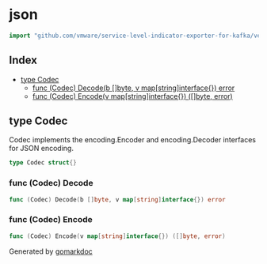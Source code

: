 <!-- Code generated by gomarkdoc. DO NOT EDIT -->

# json

```go
import "github.com/vmware/service-level-indicator-exporter-for-kafka/vendor/github.com/spf13/viper/internal/encoding/json"
```

## Index

- [type Codec](<#type-codec>)
  - [func (Codec) Decode(b []byte, v map[string]interface{}) error](<#func-codec-decode>)
  - [func (Codec) Encode(v map[string]interface{}) ([]byte, error)](<#func-codec-encode>)


## type Codec

Codec implements the encoding.Encoder and encoding.Decoder interfaces for JSON encoding.

```go
type Codec struct{}
```

### func \(Codec\) Decode

```go
func (Codec) Decode(b []byte, v map[string]interface{}) error
```

### func \(Codec\) Encode

```go
func (Codec) Encode(v map[string]interface{}) ([]byte, error)
```



Generated by [gomarkdoc](<https://github.com/princjef/gomarkdoc>)
